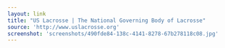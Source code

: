 ```yaml
---
layout: link
title: "US Lacrosse | The National Governing Body of Lacrosse"
source: 'http://www.uslacrosse.org'
screenshot: 'screenshots/490fde84-138c-4141-8278-67b278118c08.jpg'
---
```


